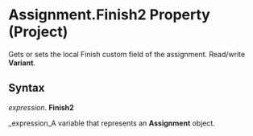 
# Assignment.Finish2 Property (Project)

Gets or sets the local Finish custom field of the assignment. Read/write  **Variant**.


## Syntax

 _expression_. **Finish2**

 _expression_A variable that represents an  **Assignment** object.

